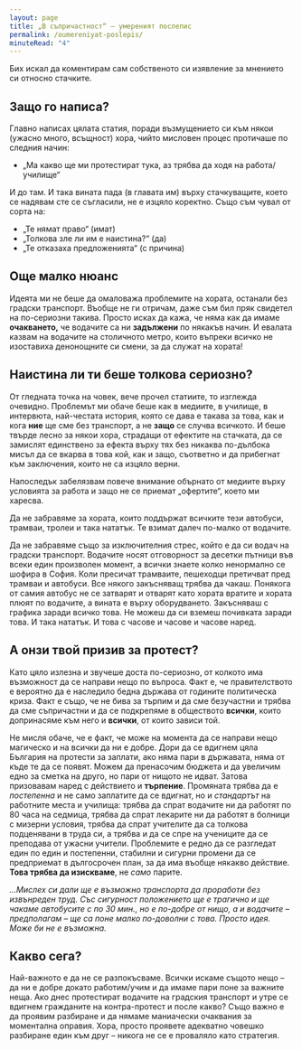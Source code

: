 ```yaml
---
layout: page
title: „В съпричастност“ – умереният послепис
permalink: /oumereniyat-poslepis/
minuteRead: "4"
---
```

Бих искал да коментирам сам собственото си изявление за мнението си относно стачките.
## Защо го написа?
Главно написах цялата статия, поради възмущението си към някои (ужасно много, всъщност) хора, чийто мисловен процес протичаше по следния начин:
- „Ма какво ще ми протестират тука, аз трябва да ходя на работа/училище“

И до там. И така вината пада (в главата им) върху стачкуващите, което се надявам сте се съгласили, не е изцяло коректно. Също съм чувал от сорта на:
- „Те нямат право“ (имат)
- „Толкова зле ли им е наистина?“ (да)
- „Те отказаха предложенията“ (с причина)


## Още малко нюанс
Идеята ми не беше да омаловажа проблемите на хората, останали без градски транспорт. Въобще не ги отричам, даже съм бил пряк свидетел на по-сериозни такива. Просто исках да кажа, че няма как да имаме **очакването,** че водачите са ни **задължени** по някакъв начин. И евалата казвам на водачите на столичното метро, които въпреки всичко не изоставиха денонощните си смени, за да служат на хората!
## Наистина ли ти беше толкова сериозно?
От гледната точка на човек, вече прочел статиите, то изглежда очевидно. Проблемът ми обаче беше как в медиите, в училище, в интервюта, най-честата история, която се дава е такава за това, как и кога **ние** ще сме без транспорт, а не **защо** се случва всичкото. И беше твърде лесно за някои хора, страдащи от ефектите на стачката, да се замислят единствено за ефекта върху тях без никаква по-дълбока мисъл да се вкарва в това кой, как и защо, съответно и да прибегнат към заключения, които не са изцяло верни.

Напоследък забелязвам повече внимание обърнато от медиите върху условията за работа и защо не се приемат „офертите“, което ми харесва.

Да не забравяме за хората, които поддържат всичките тези автобуси, трамваи, тролеи и така нататък. Те взимат далеч по-малко от водачите.

Да не забравяме също за изключителния стрес, който е да си водач на градски транспорт. Водачите носят отговорност за десетки пътници във всеки един произволен момент, а всички знаете колко ненормално се шофира в София. Коли пресичат трамваите, пешеходци претичват пред трамваи и автобуси. Все някого закъсняващ трябва да чакаш. Понякога от самия автобус не се затварят и отварят като хората вратите и хората плюят по водачите, а вината е върху оборудването. Закъсняваш с графика заради всичко това. Не можеш да си вземеш почивката заради това. И така нататък. И това с часове и часове и часове наред.
## А онзи твой призив за протест?
Като цяло излезна и звучеше доста по-сериозно, от колкото има възможност да се направи нещо по въпроса. Факт е, че правителството е вероятно да е наследило бедна държава от годините политическа криза. Факт е също, че не бива за търпим и да сме безучастни и трябва да сме съпричастни и да се подкрепяме в обществото **всички**, които допринасяме към него и **всички**, от които зависи той.

Не мисля обаче, че е факт, че може на момента да се направи нещо магическо и на всички да ни е добре. Дори да се вдигнем цяла България на протести за заплати, ако няма пари в държавата, няма от къде те да се появят. Можем да пренасочим бюджета и да увеличим едно за сметка на друго, но пари от нищото не идват. Затова призовавам наред с действието и **търпение**. Промяната трябва да е *постепенна* и не само заплатите да се вдигнат, но и *стандартът* на работните места и училища: трябва да спрат водачите ни да работят по 80 часа на седмица, трябва да спрат лекарите ни да работят в болници с мизерни условия, трябва да спрат учителите да са толкова подценявани в труда си, а трябва и да се спре на учениците да се преподава от ужасни учители. Проблемите е редно да се разгледат един по един и постепенни, стабилни и сигурни промени да се предприемат в дългосрочен план, за да има въобще някакво действие. **Това трябва да изискваме**, не *само* парите.

*...Мислех си дали ще е възможно транспорта да проработи без извънреден труд. Със сигурност положението ще е трагично и ще чакаме автобусите с по 30 мин., но е по-добре от нищо, а и водачите – предполагам – ще са поне малко по-доволни с това. Просто идея. Може би не е възможна.*

## Какво сега?
Най-важното е да не се разпокъсваме. Всички искаме същото нещо – да ни е добре докато работим/учим и да имаме пари поне за важните неща. Ако днес протестират водачите на градския транспорт и утре се вдигнем гражданите на контра-протест и после какво? Също важно е да проявим разбиране и да нямаме маниачески очаквания за моментална оправия. Хора, просто проявете адекватно човешко разбиране един към друг – никога не се е проваляло като стратегия.